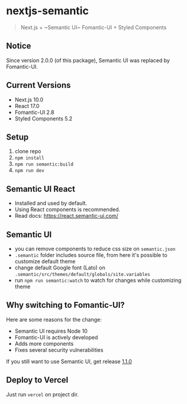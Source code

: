 # nextjs-semantic
> Next.js + ~Semantic UI~ Fomantic-UI + Styled Components


## Notice
Since version 2.0.0 (of this package), Semantic UI was replaced by Fomantic-UI.


## Current Versions
* Next.js 10.0
* React 17.0
* Fomantic-UI 2.8
* Styled Components 5.2


## Setup
1. clone repo
2. `npm install`
3. `npm run semantic:build`
4. `npm run dev`


## Semantic UI React
* Installed and used by default.
* Using React components is recommended.
* Read docs: https://react.semantic-ui.com/


## Semantic UI
* you can remove components to reduce css size on `semantic.json`
* `.semantic` folder includes source file, from here it's possible to customize default theme
* change default Google font (Lato) on `.semantic/src/themes/default/globals/site.variables`
* run `npm run semantic:watch` to watch for changes while customizing theme


## Why switching to Fomantic-UI?
Here are some reasons for the change:
* Semantic UI requires Node 10
* Fomantic-UI is actively developed
* Adds more components
* Fixes several security vulnerabilities

If you still want to use Semantic UI, get release [1.1.0](https://github.com/skydiver/nextjs-semantic/releases/tag/1.1.0)


## Deploy to Vercel
Just run `vercel` on project dir.
